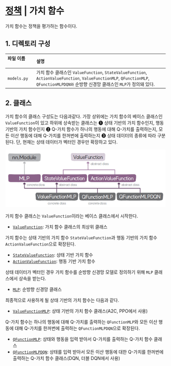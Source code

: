 # [정책](README.md) | 가치 함수
가치 함수는 정책을 평가하는 함수이다.

## 1. 디렉토리 구성
| 파일 이름                  | 설명                                                                                                                                                           |
|:-----------------------|:-------------------------------------------------------------------------------------------------------------------------------------------------------------|
| `models.py`	          | 가치 함수 클래스인 `ValueFunction`, `StateValueFunction`, `ActionValueFunction`, `ValueFunctionMLP`, `QFunctionMLP`, `QFunctionMLPDQN와` 순방향 신경망 클래스인 `MLP`가 정의돼 있다.| 


##  2. 클래스
가치 함수의 클래스 구성도는 다음과같다. 
가장 상위에는 가치 함수의 베이스 클래스인 `ValueFunction`이 있고 
하위에 상속받는 클래스는 ➊ 상태 기반의 가치 함수인지, 
행동 기반의 가치 함수인지 ➋ Q-가치 함수가 하나의 행동에 대해 Q-가치를 출력하는지, 
모든 이산 행동에 대해 Q-가치를 한꺼번에 출력하는지 ➌ 상태 데이터의 종류에 따라 구분된다.
단, 현재는 상태 데이터가 벡터인 경우만 확장하고 있다.

![가치 함수 클래스의 구성도](img/valuefunction_class_diagram.png)

가치 함수 클래스는 `ValueFunction`이라는 베이스 클래스에서 시작한다.
* [`ValueFunction`](ValueFunction.md): 가치 함수 클래스의 최상위 클래스

가치 함수는 상태 기반의 가치 함수 `StateValueFunction`과 행동 기반의 가치 함수 `ActionValueFunction`으로 확장된다.
* [`StateValueFunction`](StateValueFunction.md): 상태 기반 가치 함수
* [`ActionValueFunction`](ActionValueFunction.md): 행동 기반 가치 함수

상태 데이터가 벡터인 경우 가치 함수를 순방향 신경망 모델로 정의하기 위해 `MLP` 클래스에서 상속을 받는다.
* [`MLP`](MLP.md): 순방향 신경망 클래스

최종적으로 사용하게 될 상태 기반의 가치 함수는 다음과 같다.
* [`ValueFunctionMLP`](ValueFunctionMLP.md): 상태 기반의 가치 함수 클래스(A2C, PPO에서 사용)

Q-가치 함수는 하나의 행동에 대해 Q-가치를 출력하는 `QFunctionMLP`와 모든 이산 행동에 대해 Q-가치를 한꺼번에 출력하는 `QFunctionMLPDQN`으로 확장된다.
* [`QFunctionMLP`](QFunctionMLP.md): 상태와 행동을 입력 받아서 Q-가치를 출력하는 Q-가치 함수 클래스
* [`QFunctionMLPDQN`](QFunctionMLPDQN.md): 상태를 입력 받아서 모든 이산 행동에 대한 Q-가치를 한꺼번에 출력하는 Q-가치 함수 클래스(DQN, 더블 DQN에서 사용)